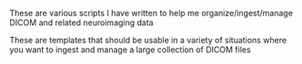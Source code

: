 These are various scripts I have written to help me organize/ingest/manage DICOM and related neuroimaging data

These are templates that should be usable in a variety of situations where you want to ingest and manage a large collection of DICOM
files
